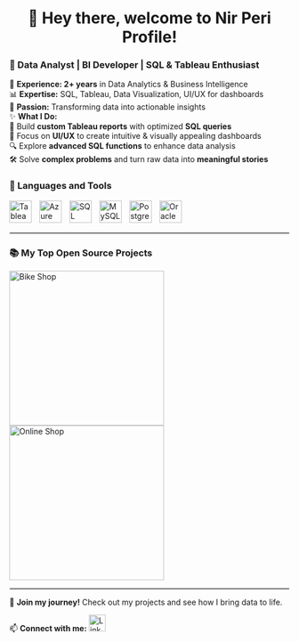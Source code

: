 <h1 align="center">👋 Hey there, welcome to Nir Peri Profile!</h1>

### 🔹 Data Analyst | BI Developer | SQL & Tableau Enthusiast  

💼 **Experience: 2+ years** in Data Analytics & Business Intelligence  
📊 **Expertise:** SQL, Tableau, Data Visualization, UI/UX for dashboards  
🎯 **Passion:** Transforming data into actionable insights  
✨ **What I Do:**  
🚀 Build **custom Tableau reports** with optimized **SQL queries**  
🎨 Focus on **UI/UX** to create intuitive & visually appealing dashboards  
🔍 Explore **advanced SQL functions** to enhance data analysis  
🛠️ Solve **complex problems** and turn raw data into **meaningful stories**  


### 🚀 Languages and Tools
<p>
  <img alt="Tableau" width="40px" style="padding-right:10px;" src="https://img.icons8.com/?size=100&id=9Kvi1p1F0tUo&format=png&color=000000" />
  <img alt="Azure SQL" width="40px" style="padding-right:10px;" src="https://cdn.jsdelivr.net/gh/devicons/devicon@latest/icons/azuresqldatabase/azuresqldatabase-original.svg" />
  <img alt="SQL Server" width="40px" style="padding-right:10px;" src="https://cdn.jsdelivr.net/gh/devicons/devicon@latest/icons/microsoftsqlserver/microsoftsqlserver-original.svg" />
  <img alt="MySQL" width="40px" style="padding-right:10px;" src="https://cdn.jsdelivr.net/gh/devicons/devicon@latest/icons/mysql/mysql-original.svg" />
  <img alt="PostgreSQL" width="40px" style="padding-right:10px;" src="https://cdn.jsdelivr.net/gh/devicons/devicon@latest/icons/postgresql/postgresql-original.svg" />
  <img alt="Oracle" width="40px" style="padding-right:10px;" src="https://cdn.jsdelivr.net/gh/devicons/devicon@latest/icons/oracle/oracle-original.svg" />
</p>
<hr style="border: 1px solid #ddd; border-width: 0.5px;">

 
### 📚 My Top Open Source Projects

<p align="left">
    <a href="https://github.com/nirperi/Bike-Shop">
        <img width="278" src="https://denvercoder1-github-readme-stats.vercel.app/api/pin/?username=nirperi&repo=Bike-Shop&theme=react&bg_color=1F222E&title_color=F85D7F&hide_border=true&icon_color=F8D866&show_icons=false" alt="Bike Shop">
    </a>
    <a href="https://github.com/nirperi/Online-Shop">
        <img width="278" src="https://denvercoder1-github-readme-stats.vercel.app/api/pin/?username=nirperi&repo=Online-Shop&theme=react&bg_color=1F222E&title_color=F85D7F&hide_border=true&icon_color=F8D866&show_icons=false" alt="Online Shop">
    </a>
</p>

<hr style="border: 1px solid #ddd; border-width: 0.5px;">


📢 **Join my journey!** Check out my projects and see how I bring data to life.  
 
📫 **Connect with me:**  <a href="https://www.linkedin.com/in/nirperi/">
    <img alt="LinkedIn" width="30px" style="padding-right:10px;" src="https://cdn.jsdelivr.net/gh/devicons/devicon@latest/icons/linkedin/linkedin-original.svg" />
  </a>








